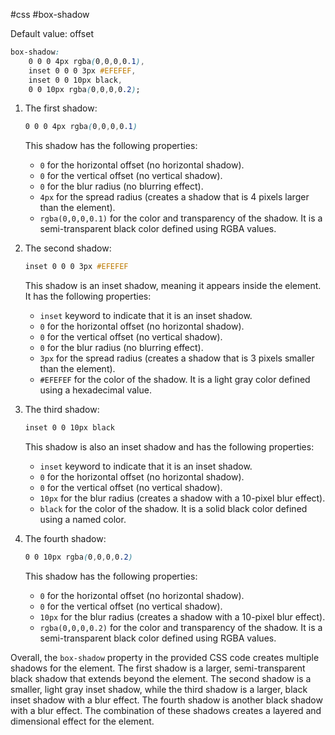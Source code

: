 #css #box-shadow 

Default value: offset
```css
box-shadow:
    0 0 0 4px rgba(0,0,0,0.1),
    inset 0 0 0 3px #EFEFEF,
    inset 0 0 10px black,
    0 0 10px rgba(0,0,0,0.2);
```

1. The first shadow:
   ```css
   0 0 0 4px rgba(0,0,0,0.1)
   ```
   This shadow has the following properties:
   - `0` for the horizontal offset (no horizontal shadow).
   - `0` for the vertical offset (no vertical shadow).
   - `0` for the blur radius (no blurring effect).
   - `4px` for the spread radius (creates a shadow that is 4 pixels larger than the element).
   - `rgba(0,0,0,0.1)` for the color and transparency of the shadow. It is a semi-transparent black color defined using RGBA values.

2. The second shadow:
   ```css
   inset 0 0 0 3px #EFEFEF
   ```
   This shadow is an inset shadow, meaning it appears inside the element. It has the following properties:
   - `inset` keyword to indicate that it is an inset shadow.
   - `0` for the horizontal offset (no horizontal shadow).
   - `0` for the vertical offset (no vertical shadow).
   - `0` for the blur radius (no blurring effect).
   - `3px` for the spread radius (creates a shadow that is 3 pixels smaller than the element).
   - `#EFEFEF` for the color of the shadow. It is a light gray color defined using a hexadecimal value.

3. The third shadow:
   ```css
   inset 0 0 10px black
   ```
   This shadow is also an inset shadow and has the following properties:
   - `inset` keyword to indicate that it is an inset shadow.
   - `0` for the horizontal offset (no horizontal shadow).
   - `0` for the vertical offset (no vertical shadow).
   - `10px` for the blur radius (creates a shadow with a 10-pixel blur effect).
   - `black` for the color of the shadow. It is a solid black color defined using a named color.

4. The fourth shadow:
   ```css
   0 0 10px rgba(0,0,0,0.2)
   ```
   This shadow has the following properties:
   - `0` for the horizontal offset (no horizontal shadow).
   - `0` for the vertical offset (no vertical shadow).
   - `10px` for the blur radius (creates a shadow with a 10-pixel blur effect).
   - `rgba(0,0,0,0.2)` for the color and transparency of the shadow. It is a semi-transparent black color defined using RGBA values.

Overall, the `box-shadow` property in the provided CSS code creates multiple shadows for the element. The first shadow is a larger, semi-transparent black shadow that extends beyond the element. The second shadow is a smaller, light gray inset shadow, while the third shadow is a larger, black inset shadow with a blur effect. The fourth shadow is another black shadow with a blur effect. The combination of these shadows creates a layered and dimensional effect for the element.
